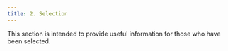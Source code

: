 ```yaml
---
title: 2. Selection
---
```


This section is intended to provide useful information for those who have been selected.
